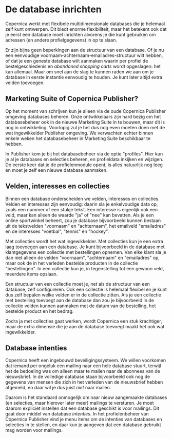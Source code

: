 De database inrichten
=====================

Copernica werkt met flexibele multidimensionale databases die je helemaal zelf
kunt ontwerpen. Dit biedt enorme flexibiliteit, maar
het betekent ook dat je eerst een database moet inrichten alvorens je die kunt
gebruiken om adressen (en andere profielgegevens) in op te slaan.

Er zijn bijna geen beperkingen aan de structuur van een database. Of je nu
een eenvoudige voornaam-achternaam-emailadres-structuur wilt hebben, of
dat je een geneste database wilt aanmaken waarin per profiel de bestelgeschiedenis
en *abandoned shopping carts* wordt opgeslagen: het kan allemaal. Maar om
snel aan de slag te kunnen raden we aan om je database in eerste instantie
eenvoudig te houden. Je kunt later altijd extra velden toevoegen.


Marketing Suite of Copernica Publisher?
---------------------------------------

Op het moment van schrijven kun je alleen via de oude Copernica Publisher
omgeving databases beheren. Onze ontwikkelaars zijn hard bezig om het
databasebeheer ook in de nieuwe Marketing Suite in te bouwen, maar dit is nog 
in ontwikkeling. Voorlopig zul je het dus nog even moeten doen met de wat
ingewikkelder Publisher omgeving. We verwachten echter binnen enkele weken het
databasebeheer in Marketing Suite beschikbaar te hebben.

In Publisher kom je bij het databasebeheer via de optie "profiles". Hier
kun je al je databases en selecties beheren, en profieldata inkijken en
wijzigen. De eerste keer dat je de profielenmodule opent, is alles natuurlijk
nog leeg en moet je zelf een nieuwe database aanmaken.


Velden, interesses en collecties
--------------------------------

Binnen een database onderscheiden we velden, interesses en collecties. Velden
en interesses zijn eenvoudig: daarin sla je enkelvoudige data op, zoals een 
nummer of een stukje tekst. Een interesse is eigenlijk ook een veld, maar kan 
alleen de waarde "ja" of "nee" kan bevatten. Als je een online sportwinkel 
beheert, zou je database bijvoorbeeld kunnen bestaan uit de tekstvelden "voornaam" en
"achternaam", het emailveld "emailadres" en de interesses "voetbal", "tennis"
en "hockey".

Met collecties wordt het wat ingewikkelder. Met collecties kun je een extra laag 
toevoegen aan een database. Je kunt bijvoorbeeld in de database met klantgegevens
een collectie met bestellingen opnemen. Van elke klant sla je dan niet alleen
de velden "voornaam", "achternaam" en "emailadres" op, maar ook de in het verleden
bestelde producten in de collectie "bestellingen". In een collectie kun je, in
tegenstelling tot een gewoon veld, meerdere items opslaan.

Een structuur van een collectie moet je, net als de structuur van een database, 
zelf configureren. Ook een collectie is helemaal flexibel en je kunt dus zelf
bepalen welke velden er in de collectie zitten. Als je een collectie met
bestelling toevoegt aan de database dan zou je bijvoorbeeld in de collectie
velden kunnen aanmaken met de datum van de bestelling, het bestelde product en
het bedrag. 

Zodra ja met collecties gaat werken, wordt Copernica een stuk krachtiger, maar
de extra dimensie die je aan de database toevoegt maakt het ook wat ingewikkelder.


Database intenties
------------------

Copernica heeft een ingebouwd beveiligingssysteem. We willen voorkomen dat iemand
per ongeluk een mailing naar een hele database stuurt, terwijl het de bedoeling
was om alleen maar te mailen naar de abonnees van de nieuwsbrief. In de volledige
database staan bijvoorbeeld ook nog de gegevens van mensen die zich in het
verleden van de nieuwsbrief hebben afgemeld, en daar wil je dus juist *niet*
naar mailen.

Daarom is het standaard onmogelijk om naar nieuw aangemaakte databases (en
selecties, maar hierover later meer) mailings te versturen. Je moet daarom
expliciet instellen dat een database geschikt is voor mailings. Dit gaat door
middel van database *intenties*. In het profielenbeheer van Copernica Publisher
vind je menu items om de intenties van databases en selecties in te stellen,
en daar kun je aangeven dat een database gebruikt mag worden voor mailings. 


